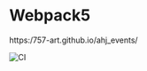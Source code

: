 # Webpack5
https:/757-art.github.io/ahj_events/

![CI](https://github.com/Anna7682/ahj-event/actions/workflows/web.yml/badge.svg)
